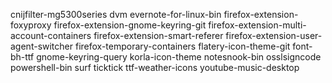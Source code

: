 cnijfilter-mg5300series
dvm
evernote-for-linux-bin
firefox-extension-foxyproxy
firefox-extension-gnome-keyring-git
firefox-extension-multi-account-containers
firefox-extension-smart-referer
firefox-extension-user-agent-switcher
firefox-temporary-containers
flatery-icon-theme-git
font-bh-ttf
gnome-keyring-query
korla-icon-theme
notesnook-bin
osslsigncode
powershell-bin
surf
ticktick
ttf-weather-icons
youtube-music-desktop
